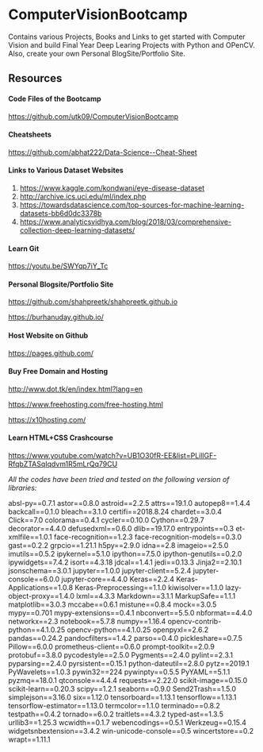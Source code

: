 # ComputerVisionBootcamp
Contains various Projects, Books and Links to get started with Computer Vision and build Final Year Deep Learing Projects with Python and OPenCV. Also, create your own Personal BlogSite/Portfolio Site.


## Resources

#### Code Files of the Bootcamp

https://github.com/utk09/ComputerVisionBootcamp

#### Cheatsheets

https://github.com/abhat222/Data-Science--Cheat-Sheet

#### Links to Various Dataset Websites

1) https://www.kaggle.com/kondwani/eye-disease-dataset
2) http://archive.ics.uci.edu/ml/index.php
3) https://towardsdatascience.com/top-sources-for-machine-learning-datasets-bb6d0dc3378b
4) https://www.analyticsvidhya.com/blog/2018/03/comprehensive-collection-deep-learning-datasets/

#### Learn Git

https://youtu.be/SWYqp7iY_Tc

#### Personal Blogsite/Portfolio Site

https://github.com/shahpreetk/shahpreetk.github.io

https://burhanuday.github.io/

#### Host Website on Github

https://pages.github.com/

#### Buy Free Domain and Hosting

http://www.dot.tk/en/index.html?lang=en

https://www.freehosting.com/free-hosting.html

https://x10hosting.com/

#### Learn HTML+CSS Crashcourse

https://www.youtube.com/watch?v=UB1O30fR-EE&list=PLillGF-RfqbZTASqIqdvm1R5mLrQq79CU



*All the codes have been tried and tested on the following version of libraries:*

absl-py==0.7.1
astor==0.8.0
astroid==2.2.5
attrs==19.1.0
autopep8==1.4.4
backcall==0.1.0
bleach==3.1.0
certifi==2018.8.24
chardet==3.0.4
Click==7.0
colorama==0.4.1
cycler==0.10.0
Cython==0.29.7
decorator==4.4.0
defusedxml==0.6.0
dlib==19.17.0
entrypoints==0.3
et-xmlfile==1.0.1
face-recognition==1.2.3
face-recognition-models==0.3.0
gast==0.2.2
grpcio==1.21.1
h5py==2.9.0
idna==2.8
imageio==2.5.0
imutils==0.5.2
ipykernel==5.1.0
ipython==7.5.0
ipython-genutils==0.2.0
ipywidgets==7.4.2
isort==4.3.18
jdcal==1.4.1
jedi==0.13.3
Jinja2==2.10.1
jsonschema==3.0.1
jupyter==1.0.0
jupyter-client==5.2.4
jupyter-console==6.0.0
jupyter-core==4.4.0
Keras==2.2.4
Keras-Applications==1.0.8
Keras-Preprocessing==1.1.0
kiwisolver==1.1.0
lazy-object-proxy==1.4.0
lxml==4.3.3
Markdown==3.1.1
MarkupSafe==1.1.1
matplotlib==3.0.3
mccabe==0.6.1
mistune==0.8.4
mock==3.0.5
mypy==0.701
mypy-extensions==0.4.1
nbconvert==5.5.0
nbformat==4.4.0
networkx==2.3
notebook==5.7.8
numpy==1.16.4
opencv-contrib-python==4.1.0.25
opencv-python==4.1.0.25
openpyxl==2.6.2
pandas==0.24.2
pandocfilters==1.4.2
parso==0.4.0
pickleshare==0.7.5
Pillow==6.0.0
prometheus-client==0.6.0
prompt-toolkit==2.0.9
protobuf==3.8.0
pycodestyle==2.5.0
Pygments==2.4.0
pylint==2.3.1
pyparsing==2.4.0
pyrsistent==0.15.1
python-dateutil==2.8.0
pytz==2019.1
PyWavelets==1.0.3
pywin32==224
pywinpty==0.5.5
PyYAML==5.1.1
pyzmq==18.0.1
qtconsole==4.4.4
requests==2.22.0
scikit-image==0.15.0
scikit-learn==0.20.3
scipy==1.2.1
seaborn==0.9.0
Send2Trash==1.5.0
simplejson==3.16.0
six==1.12.0
tensorboard==1.13.1
tensorflow==1.13.1
tensorflow-estimator==1.13.0
termcolor==1.1.0
terminado==0.8.2
testpath==0.4.2
tornado==6.0.2
traitlets==4.3.2
typed-ast==1.3.5
urllib3==1.25.3
wcwidth==0.1.7
webencodings==0.5.1
Werkzeug==0.15.4
widgetsnbextension==3.4.2
win-unicode-console==0.5
wincertstore==0.2
wrapt==1.11.1